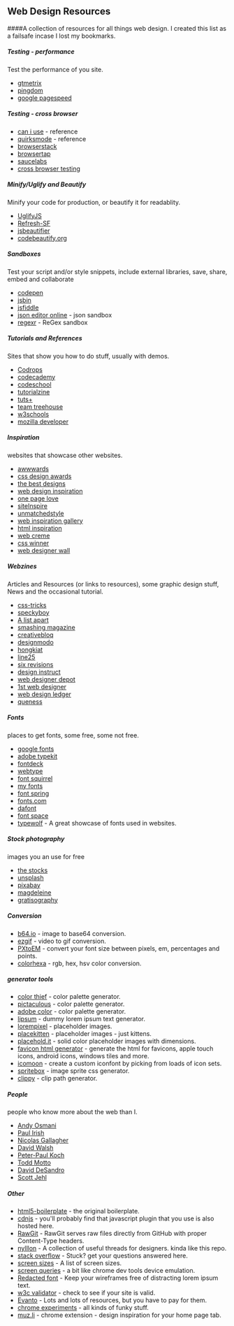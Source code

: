 ## Web Design Resources
####A collection of resources for all things web design. I created this list as a failsafe incase I lost my bookmarks. 

##### Testing - performance

Test the performance of you site.

* [gtmetrix](http://gtmetrix.com/)
* [pingdom](http://tools.pingdom.com/fpt/)
* [google pagespeed](https://developers.google.com/speed/pagespeed/insights/)

##### Testing - cross browser

* [can i use](http://caniuse.com/) - reference
* [quirksmode](http://www.quirksmode.org/compatibility.html) - reference
* [browserstack](http://www.browserstack.com/)
* [browsertap](http://browsertap.com/)
* [saucelabs](http://saucelabs.com/)
* [cross browser testing](http://crossbrowsertesting.com/)

##### Minify/Uglify and Beautify

Minify your code for production, or beautify it for readablity.

* [UglifyJS](http://marijnhaverbeke.nl//uglifyjs)
* [Refresh-SF](http://refresh-sf.com/)
* [jsbeautifier](http://jsbeautifier.org/)
* [codebeautify.org](http://codebeautify.org/)

##### Sandboxes

Test your script and/or style snippets, include external libraries, save, share, embed and collaborate

* [codepen](http://codepen.io/)
* [jsbin](http://jsbin.com/)
* [jsfiddle](http://jsfiddle.net/)
* [json editor online](http://www.jsoneditoronline.org/) - json sandbox
* [regexr](http://www.regexr.com/) - ReGex sandbox
 
##### Tutorials and References

Sites that show you how to do stuff, usually with demos.

* [Codrops](http://tympanus.net/codrops/)
* [codecademy](http://www.codecademy.com/)
* [codeschool](https://www.codeschool.com/)
* [tutorialzine](http://tutorialzine.com/)
* [tuts+](http://webdesign.tutsplus.com/)
* [team treehouse](https://teamtreehouse.com/)
* [w3schools](http://www.w3schools.com/)
* [mozilla developer](https://developer.mozilla.org/en-US/docs/Web)

##### Inspiration

websites that showcase other websites.

* [awwwards](http://www.awwwards.com/)
* [css design awards](http://cssdesignawards.com/)
* [the best designs](https://www.thebestdesigns.com/)
* [web design inspiration](http://www.webdesign-inspiration.com/)
* [one page love](https://onepagelove.com/)
* [siteInspire](http://www.siteinspire.com/)
* [unmatchedstyle](http://unmatchedstyle.com/gallery)
* [web inspiration gallery](http://webinspiration.gallery/design/)
* [html inspiration](http://htmlinspiration.com/)
* [web creme](http://www.webcreme.com/)
* [css winner](http://www.csswinner.com/)
* [web designer wall](http://webdesignerwall.com/)

##### Webzines

Articles and Resources (or links to resources), some graphic design stuff, News and the occasional tutorial.

* [css-tricks](https://css-tricks.com/)
* [speckyboy](http://speckyboy.com/)
* [A list apart](http://alistapart.com/)
* [smashing magazine](http://www.smashingmagazine.com/)
* [creativebloq](http://www.creativebloq.com/tag/Web-design)
* [designmodo](http://designmodo.com/)
* [hongkiat](http://www.hongkiat.com/blog/design-dev/)
* [line25](http://line25.com/)
* [six revisions](http://sixrevisions.com/)
* [design instruct](http://designinstruct.com/)
* [web designer depot](http://www.webdesignerdepot.com/)
* [1st web designer](http://www.1stwebdesigner.com/blog/)
* [web design ledger](http://webdesignledger.com/)
* [queness](http://www.queness.com/)


##### Fonts

places to get fonts, some free, some not free.

* [google fonts](http://www.google.com/fonts)
* [adobe typekit](https://typekit.com/)
* [fontdeck](http://fontdeck.com/)
* [webtype](http://www.webtype.com/)
* [font squirrel](http://www.fontsquirrel.com/)
* [my fonts](https://www.myfonts.com/)
* [font spring](http://www.fontspring.com/)
* [fonts.com](http://www.fonts.com/)
* [dafont](http://www.dafont.com/top.php?l[]=10&l[]=1)
* [font space](http://www.fontspace.com/popular/fonts)
* [typewolf](http://www.typewolf.com/) - A great showcase of fonts used in websites.

##### Stock photography

images you an use for free

* [the stocks](http://thestocks.im/)
* [unsplash](https://unsplash.com/)
* [pixabay](http://pixabay.com/)
* [magdeleine](http://magdeleine.co/browse/)
* [gratisography](http://www.gratisography.com/)

##### Conversion

* [b64.io](http://b64.io/) - image to base64 conversion.
* [ezgif](http://ezgif.com/video-to-gif) - video to gif conversion.
* [PXtoEM](http://pxtoem.com/) - convert your font size between pixels, em, percentages and points.
* [colorhexa](http://www.colorhexa.com/) - rgb, hex, hsv color conversion.

##### generator tools

* [color thief](http://lokeshdhakar.com/projects/color-thief/) - color palette generator.
* [pictaculous](http://www.pictaculous.com/) - color palette generator.
* [adobe color](https://color.adobe.com/create/color-wheel/) - color palette generator.
* [lipsum](http://www.lipsum.com/) - dummy lorem ipsum text generator.
* [lorempixel](http://lorempixel.com/) - placeholder images.
* [placekitten](https://placekitten.com/) - placeholder images - just kittens.
* [placehold.it](http://placehold.it/) - solid color placeholder images with dimensions. 
* [favicon html generator](http://realfavicongenerator.net/) - generate the html for favicons, apple touch icons, android icons, windows tiles and more.
* [icomoon](https://icomoon.io/) - create a custom iconfont by picking from loads of icon sets.
* [spritebox](http://www.spritebox.net/) - image sprite css generator.
* [clippy](http://bennettfeely.com/clippy/) - clip path generator.

##### People

people who know more about the web than I.

* [Andy Osmani](http://addyosmani.com/blog/)
* [Paul Irish](http://www.paulirish.com/)
* [Nicolas Gallagher](http://nicolasgallagher.com/)
* [David Walsh](http://davidwalsh.name/)
* [Peter-Paul Koch](https://twitter.com/ppk)
* [Todd Motto](http://toddmotto.com/)
* [David DeSandro](http://desandro.com/)
* [Scott Jehl](http://scottjehl.com/)

##### Other

* [html5-boilerplate](https://github.com/h5bp/html5-boilerplate) - the original boilerplate.
* [cdnjs](https://cdnjs.com/) - you'll probably find that javascript plugin that you use is also hosted here.
* [RawGit](https://rawgit.com/) - RawGit serves raw files directly from GitHub with proper Content-Type headers.
* [nylllon](http://nylllon.com/) - A collection of useful threads for designers. kinda like this repo.
* [stack overflow](http://stackoverflow.com/) - Stuck? get your questions answered here.
* [screen sizes](http://screensiz.es/phone) - A list of screen sizes.
* [screen queries](http://beta.screenqueri.es/) - a bit like chrome dev tools device emulation.
* [Redacted font](https://github.com/christiannaths/Redacted-Font) - Keep your wireframes free of distracting lorem ipsum text.
* [w3c validator](http://validator.w3.org/) - check to see if your site is valid.
* [Evanto](http://market.envato.com/) - Lots and lots of resources, but you have to pay for them.
* [chrome experiments](https://www.chromeexperiments.com/) - all kinds of funky stuff.
* [muz.li](http://muz.li/) - chrome extension - design inspiration for your home page tab.

